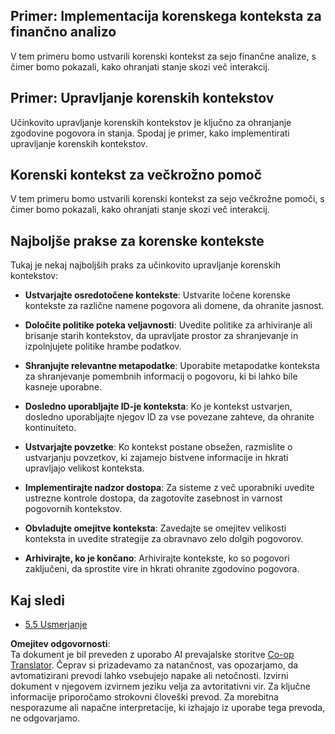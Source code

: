 <!--
CO_OP_TRANSLATOR_METADATA:
{
  "original_hash": "8311f46a35cf608c9780f39b62c9dc3f",
  "translation_date": "2025-07-14T02:08:04+00:00",
  "source_file": "05-AdvancedTopics/mcp-root-contexts/README.md",
  "language_code": "sl"
}
-->
## Primer: Implementacija korenskega konteksta za finančno analizo

V tem primeru bomo ustvarili korenski kontekst za sejo finančne analize, s čimer bomo pokazali, kako ohranjati stanje skozi več interakcij.

## Primer: Upravljanje korenskih kontekstov

Učinkovito upravljanje korenskih kontekstov je ključno za ohranjanje zgodovine pogovora in stanja. Spodaj je primer, kako implementirati upravljanje korenskih kontekstov.

## Korenski kontekst za večkrožno pomoč

V tem primeru bomo ustvarili korenski kontekst za sejo večkrožne pomoči, s čimer bomo pokazali, kako ohranjati stanje skozi več interakcij.

## Najboljše prakse za korenske kontekste

Tukaj je nekaj najboljših praks za učinkovito upravljanje korenskih kontekstov:

- **Ustvarjajte osredotočene kontekste**: Ustvarite ločene korenske kontekste za različne namene pogovora ali domene, da ohranite jasnost.

- **Določite politike poteka veljavnosti**: Uvedite politike za arhiviranje ali brisanje starih kontekstov, da upravljate prostor za shranjevanje in izpolnjujete politike hrambe podatkov.

- **Shranjujte relevantne metapodatke**: Uporabite metapodatke konteksta za shranjevanje pomembnih informacij o pogovoru, ki bi lahko bile kasneje uporabne.

- **Dosledno uporabljajte ID-je konteksta**: Ko je kontekst ustvarjen, dosledno uporabljajte njegov ID za vse povezane zahteve, da ohranite kontinuiteto.

- **Ustvarjajte povzetke**: Ko kontekst postane obsežen, razmislite o ustvarjanju povzetkov, ki zajamejo bistvene informacije in hkrati upravljajo velikost konteksta.

- **Implementirajte nadzor dostopa**: Za sisteme z več uporabniki uvedite ustrezne kontrole dostopa, da zagotovite zasebnost in varnost pogovornih kontekstov.

- **Obvladujte omejitve konteksta**: Zavedajte se omejitev velikosti konteksta in uvedite strategije za obravnavo zelo dolgih pogovorov.

- **Arhivirajte, ko je končano**: Arhivirajte kontekste, ko so pogovori zaključeni, da sprostite vire in hkrati ohranite zgodovino pogovora.

## Kaj sledi

- [5.5 Usmerjanje](../mcp-routing/README.md)

**Omejitev odgovornosti**:  
Ta dokument je bil preveden z uporabo AI prevajalske storitve [Co-op Translator](https://github.com/Azure/co-op-translator). Čeprav si prizadevamo za natančnost, vas opozarjamo, da avtomatizirani prevodi lahko vsebujejo napake ali netočnosti. Izvirni dokument v njegovem izvirnem jeziku velja za avtoritativni vir. Za ključne informacije priporočamo strokovni človeški prevod. Za morebitna nesporazume ali napačne interpretacije, ki izhajajo iz uporabe tega prevoda, ne odgovarjamo.